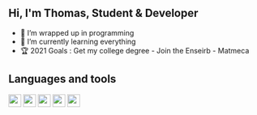 ## Hi, I'm Thomas, Student & Developer
- 👀 I’m wrapped up in programming
- 🌱 I’m currently learning everything
- :trophy: 2021 Goals : Get my college degree - Join the Enseirb - Matmeca

## Languages and tools

<img src="https://upload.wikimedia.org/wikipedia/commons/6/61/HTML5_logo_and_wordmark.svg" width=25>
<img src="https://upload.wikimedia.org/wikipedia/commons/d/d5/CSS3_logo_and_wordmark.svg" width=25>
<img src="https://upload.wikimedia.org/wikipedia/fr/6/62/MySQL.svg" width=25>
<img src="https://upload.wikimedia.org/wikipedia/commons/b/b2/Bootstrap_logo.svg" width=25>
<img src="https://upload.wikimedia.org/wikipedia/commons/9/9a/Visual_Studio_Code_1.35_icon.svg" width=25>



